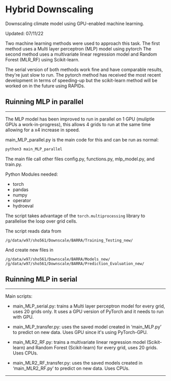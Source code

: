 # Hybrid Downscaling
Downscaling climate model using GPU-enabled machine learning.

Updated: 07/11/22

Two machine learning methods were used to approach this task. The first method uses a Multi layer perceptron (MLP) model using pytorch The second method uses a multivariate linear regression model and Random Forest (MLR_RF) using Scikit-learn.

The serial version of both methods work fine and have comparable results, they're just slow to run. The pytorch method has received the most recent development in terms of speeding-up but the scikit-learn method will be worked on in the future using RAPIDs. 


## Ruinning MLP in parallel
---------------------------------------------------------------------------
The MLP model has been improved to run in parallel on 1 GPU (muliptle GPUs a work-in-progress), this allows 4 grids to run at the same time allowing for a x4 increase in speed. 

main_MLP_parallel.py is the main code for this and can be run as normal:
```bash
python3 main_MLP_parallel
```

The main file call other files config.py, functions.py, mlp_model.py, and train.py.

Python Modules needed:
- torch
- pandas
- numpy
- operator
- hydroeval

The script takes advantage of the ```torch.multiprocessing``` library to parallelise the loop over grid cells.

The script reads data from

```
/g/data/w97/sho561/Downscale/BARRA/Training_Testing_new/
```
And create new files in

```
/g/data/w97/sho561/Downscale/BARRA/Models_new/
/g/data/w97/sho561/Downscale/BARRA/Prediction_Evaluation_new/
```

## Ruinning MLP in serial
---------------------------------------------------------------------------

Main scripts:

- main_MLP_serial.py: trains a Multi layer perceptron model for every grid, uses 20 grids only. It uses a GPU version of PyTorch and it needs to run with GPU.

- main_MLP_transfer.py: uses the saved model created in ‘main_MLP.py’ to predict on new data. Uses GPU since it's using PyTorch-GPU.



- main_MLR2_RF.py: trains a multivariate linear regression model (Scikit-learn) and Random Forest (Scikit-learn) for every grid, uses 20 grids. Uses CPUs.

- main_MLR2_RF_transfer.py: uses the saved models created in ‘main_MLR2_RF.py’ to predict on new data. Uses CPUs.

---------------------------------------------------------------------------

